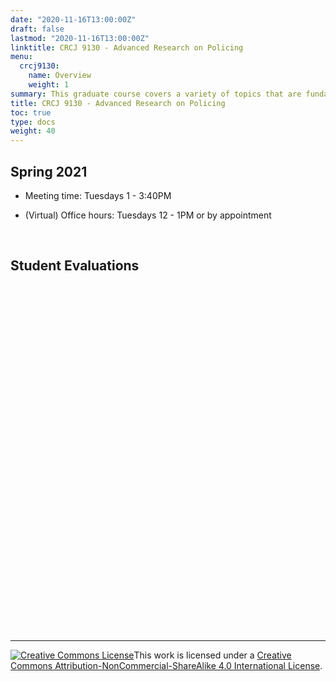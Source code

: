 ```yaml
---
date: "2020-11-16T13:00:00Z"
draft: false
lastmod: "2020-11-16T13:00:00Z"
linktitle: CRCJ 9130 - Advanced Research on Policing
menu:
  crcj9130:
    name: Overview
    weight: 1
summary: This graduate course covers a variety of topics that are fundamental to understanding American policing in the 21st Century. It is especially focused on cutting-edge research published in the last ~10 years by early career researchers.
title: CRCJ 9130 - Advanced Research on Policing
toc: true
type: docs
weight: 40
---
```


## Spring 2021

* Meeting time: Tuesdays 1 - 3:40PM

* (Virtual) Office hours: Tuesdays 12 - 1PM or by appointment

</br>

## Student Evaluations

<div style="min-height:555px" id="datawrapper-vis-fAmfq"><script type="text/javascript" defer src="https://datawrapper.dwcdn.net/fAmfq/embed.js" charset="utf-8" data-target="#datawrapper-vis-fAmfq"></script><noscript><img src="https://datawrapper.dwcdn.net/fAmfq/full.png" alt="" /></noscript></div>

***

<a rel="license" href="http://creativecommons.org/licenses/by-nc-sa/4.0/"><img alt="Creative Commons License" style="border-width:0" src="https://i.creativecommons.org/l/by-nc-sa/4.0/88x31.png" /></a>This work is licensed under a <a rel="license" href="http://creativecommons.org/licenses/by-nc-sa/4.0/">Creative Commons Attribution-NonCommercial-ShareAlike 4.0 International License</a>.